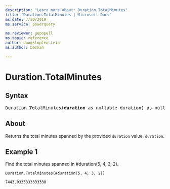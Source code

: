 ```yaml
---
description: "Learn more about: Duration.TotalMinutes"
title: "Duration.TotalMinutes | Microsoft Docs"
ms.date: 7/30/2019
ms.service: powerquery

ms.reviewer: gepopell
ms.topic: reference
author: dougklopfenstein
ms.author: bezhan

---
```

# Duration.TotalMinutes

## Syntax

<pre>
Duration.TotalMinutes(<b>duration</b> as nullable duration) as nullable number 
</pre>
  
## About  
Returns the total minutes spanned by the provided `duration` value, `duration`.

## Example 1
Find the total minutes spanned in #duration(5, 4, 3, 2).

```powerquery-m
Duration.TotalMinutes(#duration(5, 4, 3, 2))
```

`7443.0333333333338`

